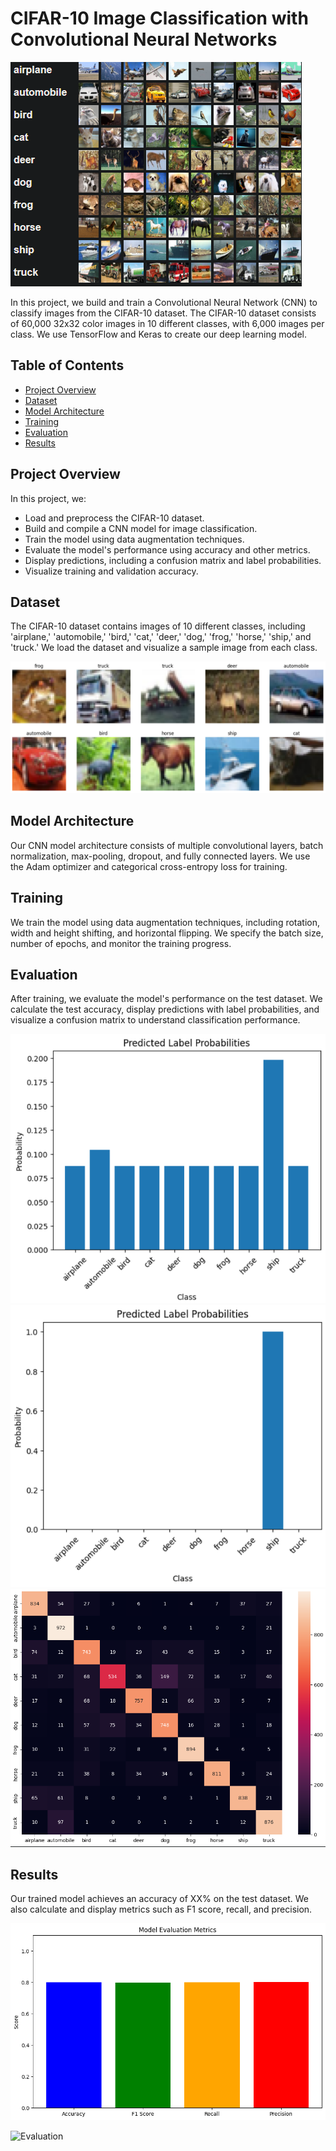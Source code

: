 # CIFAR-10 Image Classification with Convolutional Neural Networks

![CIFAR-10](images/cifar10.png)

In this project, we build and train a Convolutional Neural Network (CNN) to classify images from the CIFAR-10 dataset. The CIFAR-10 dataset consists of 60,000 32x32 color images in 10 different classes, with 6,000 images per class. We use TensorFlow and Keras to create our deep learning model.

## Table of Contents
- [Project Overview](#project-overview)
- [Dataset](#dataset)
- [Model Architecture](#model-architecture)
- [Training](#training)
- [Evaluation](#evaluation)
- [Results](#results)


## Project Overview

In this project, we:

- Load and preprocess the CIFAR-10 dataset.
- Build and compile a CNN model for image classification.
- Train the model using data augmentation techniques.
- Evaluate the model's performance using accuracy and other metrics.
- Display predictions, including a confusion matrix and label probabilities.
- Visualize training and validation accuracy.

## Dataset

The CIFAR-10 dataset contains images of 10 different classes, including 'airplane,' 'automobile,' 'bird,' 'cat,' 'deer,' 'dog,' 'frog,' 'horse,' 'ship,' and 'truck.' We load the dataset and visualize a sample image from each class.

![dataset](images/dataset.png)

## Model Architecture

Our CNN model architecture consists of multiple convolutional layers, batch normalization, max-pooling, dropout, and fully connected layers. We use the Adam optimizer and categorical cross-entropy loss for training.

## Training

We train the model using data augmentation techniques, including rotation, width and height shifting, and horizontal flipping. We specify the batch size, number of epochs, and monitor the training progress.


## Evaluation

After training, we evaluate the model's performance on the test dataset. We calculate the test accuracy, display predictions with label probabilities, and visualize a confusion matrix to understand classification performance.

![pred](images/pred.png)
![act](images/act.png)
![conf](images/conf.png)

## Results

Our trained model achieves an accuracy of XX% on the test dataset. We also calculate and display metrics such as F1 score, recall, and precision.

![f1](images/f1.png)


![Evaluation](evaluation.png)




